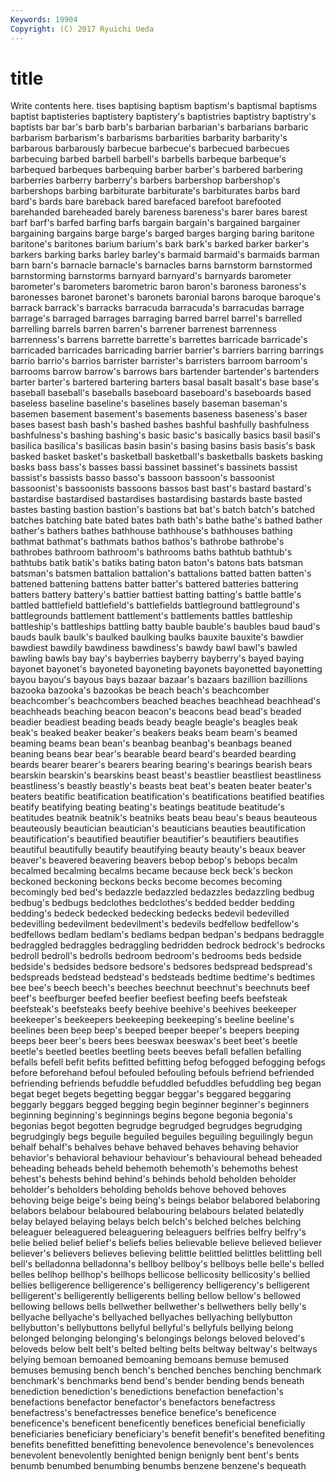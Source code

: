```yaml
---
Keywords: 19904 
Copyright: (C) 2017 Ryuichi Ueda
---
```


# title

Write contents here.
tises baptising baptism baptism's baptismal baptisms
baptist baptisteries baptistery baptistery's baptistries baptistry baptistry's baptists bar bar's
barb barb's barbarian barbarian's barbarians barbaric barbarism barbarism's barbarisms barbarities
barbarity barbarity's barbarous barbarously barbecue barbecue's barbecued barbecues barbecuing barbed
barbell barbell's barbells barbeque barbeque's barbequed barbeques barbequing barber barber's
barbered barbering barberries barberry barberry's barbers barbershop barbershop's barbershops barbing
barbiturate barbiturate's barbiturates barbs bard bard's bards bare bareback bared
barefaced barefoot barefooted barehanded bareheaded barely bareness bareness's barer bares
barest barf barf's barfed barfing barfs bargain bargain's bargained bargainer
bargaining bargains barge barge's barged barges barging baring baritone baritone's
baritones barium barium's bark bark's barked barker barker's barkers barking
barks barley barley's barmaid barmaid's barmaids barman barn barn's barnacle
barnacle's barnacles barns barnstorm barnstormed barnstorming barnstorms barnyard barnyard's barnyards
barometer barometer's barometers barometric baron baron's baroness baroness's baronesses baronet
baronet's baronets baronial barons baroque baroque's barrack barrack's barracks barracuda
barracuda's barracudas barrage barrage's barraged barrages barraging barred barrel barrel's
barrelled barrelling barrels barren barren's barrener barrenest barrenness barrenness's barrens
barrette barrette's barrettes barricade barricade's barricaded barricades barricading barrier barrier's
barriers barring barrings barrio barrio's barrios barrister barrister's barristers barroom
barroom's barrooms barrow barrow's barrows bars bartender bartender's bartenders barter
barter's bartered bartering barters basal basalt basalt's base base's baseball
baseball's baseballs baseboard baseboard's baseboards based baseless baseline baseline's baselines
basely baseman baseman's basemen basement basement's basements baseness baseness's baser
bases basest bash bash's bashed bashes bashful bashfully bashfulness bashfulness's
bashing bashing's basic basic's basically basics basil basil's basilica basilica's
basilicas basin basin's basing basins basis basis's bask basked basket
basket's basketball basketball's basketballs baskets basking basks bass bass's basses
bassi bassinet bassinet's bassinets bassist bassist's bassists basso basso's bassoon
bassoon's bassoonist bassoonist's bassoonists bassoons bassos bast bast's bastard bastard's
bastardise bastardised bastardises bastardising bastards baste basted bastes basting bastion
bastion's bastions bat bat's batch batch's batched batches batching bate
bated bates bath bath's bathe bathe's bathed bather bather's bathers
bathes bathhouse bathhouse's bathhouses bathing bathmat bathmat's bathmats bathos bathos's
bathrobe bathrobe's bathrobes bathroom bathroom's bathrooms baths bathtub bathtub's bathtubs
batik batik's batiks bating baton baton's batons bats batsman batsman's
batsmen battalion battalion's battalions batted batten batten's battened battening battens
batter batter's battered batteries battering batters battery battery's battier battiest
batting batting's battle battle's battled battlefield battlefield's battlefields battleground battleground's
battlegrounds battlement battlement's battlements battles battleship battleship's battleships battling batty
bauble bauble's baubles baud baud's bauds baulk baulk's baulked baulking
baulks bauxite bauxite's bawdier bawdiest bawdily bawdiness bawdiness's bawdy bawl
bawl's bawled bawling bawls bay bay's bayberries bayberry bayberry's bayed
baying bayonet bayonet's bayoneted bayoneting bayonets bayonetted bayonetting bayou bayou's
bayous bays bazaar bazaar's bazaars bazillion bazillions bazooka bazooka's bazookas
be beach beach's beachcomber beachcomber's beachcombers beached beaches beachhead beachhead's
beachheads beaching beacon beacon's beacons bead bead's beaded beadier beadiest
beading beads beady beagle beagle's beagles beak beak's beaked beaker
beaker's beakers beaks beam beam's beamed beaming beams bean bean's
beanbag beanbag's beanbags beaned beaning beans bear bear's bearable beard
beard's bearded bearding beards bearer bearer's bearers bearing bearing's bearings
bearish bears bearskin bearskin's bearskins beast beast's beastlier beastliest beastliness
beastliness's beastly beastly's beasts beat beat's beaten beater beater's beaters
beatific beatification beatification's beatifications beatified beatifies beatify beatifying beating beating's
beatings beatitude beatitude's beatitudes beatnik beatnik's beatniks beats beau beau's
beaus beauteous beauteously beautician beautician's beauticians beauties beautification beautification's beautified
beautifier beautifier's beautifiers beautifies beautiful beautifully beautify beautifying beauty beauty's
beaux beaver beaver's beavered beavering beavers bebop bebop's bebops becalm
becalmed becalming becalms became because beck beck's beckon beckoned beckoning
beckons becks become becomes becoming becomingly bed bed's bedazzle bedazzled
bedazzles bedazzling bedbug bedbug's bedbugs bedclothes bedclothes's bedded bedder bedding
bedding's bedeck bedecked bedecking bedecks bedevil bedevilled bedevilling bedevilment bedevilment's
bedevils bedfellow bedfellow's bedfellows bedlam bedlam's bedlams bedpan bedpan's bedpans
bedraggle bedraggled bedraggles bedraggling bedridden bedrock bedrock's bedrocks bedroll bedroll's
bedrolls bedroom bedroom's bedrooms beds bedside bedside's bedsides bedsore bedsore's
bedsores bedspread bedspread's bedspreads bedstead bedstead's bedsteads bedtime bedtime's bedtimes
bee bee's beech beech's beeches beechnut beechnut's beechnuts beef beef's
beefburger beefed beefier beefiest beefing beefs beefsteak beefsteak's beefsteaks beefy
beehive beehive's beehives beekeeper beekeeper's beekeepers beekeeping beekeeping's beeline beeline's
beelines been beep beep's beeped beeper beeper's beepers beeping beeps
beer beer's beers bees beeswax beeswax's beet beet's beetle beetle's
beetled beetles beetling beets beeves befall befallen befalling befalls befell
befit befits befitted befitting befog befogged befogging befogs before beforehand
befoul befouled befouling befouls befriend befriended befriending befriends befuddle befuddled
befuddles befuddling beg began begat beget begets begetting beggar beggar's
beggared beggaring beggarly beggars begged begging begin beginner beginner's beginners
beginning beginning's beginnings begins begone begonia begonia's begonias begot begotten
begrudge begrudged begrudges begrudging begrudgingly begs beguile beguiled beguiles beguiling
beguilingly begun behalf behalf's behalves behave behaved behaves behaving behavior
behavior's behavioral behaviour behaviour's behavioural behead beheaded beheading beheads beheld
behemoth behemoth's behemoths behest behest's behests behind behind's behinds behold
beholden beholder beholder's beholders beholding beholds behove behoved behoves behoving
beige beige's being being's beings belabor belabored belaboring belabors belabour
belaboured belabouring belabours belated belatedly belay belayed belaying belays belch
belch's belched belches belching beleaguer beleaguered beleaguering beleaguers belfries belfry
belfry's belie belied belief belief's beliefs belies believable believe believed
believer believer's believers believes believing belittle belittled belittles belittling bell
bell's belladonna belladonna's bellboy bellboy's bellboys belle belle's belled belles
bellhop bellhop's bellhops bellicose bellicosity bellicosity's bellied bellies belligerence belligerence's
belligerency belligerency's belligerent belligerent's belligerently belligerents belling bellow bellow's bellowed
bellowing bellows bells bellwether bellwether's bellwethers belly belly's bellyache bellyache's
bellyached bellyaches bellyaching bellybutton bellybutton's bellybuttons bellyful bellyful's bellyfuls bellying
belong belonged belonging belonging's belongings belongs beloved beloved's beloveds below
belt belt's belted belting belts beltway beltway's beltways belying bemoan
bemoaned bemoaning bemoans bemuse bemused bemuses bemusing bench bench's benched
benches benching benchmark benchmark's benchmarks bend bend's bender bending bends
beneath benediction benediction's benedictions benefaction benefaction's benefactions benefactor benefactor's benefactors
benefactress benefactress's benefactresses benefice benefice's beneficence beneficence's beneficent beneficently benefices
beneficial beneficially beneficiaries beneficiary beneficiary's benefit benefit's benefited benefiting benefits
benefitted benefitting benevolence benevolence's benevolences benevolent benevolently benighted benign benignly
bent bent's bents benumb benumbed benumbing benumbs benzene benzene's bequeath
